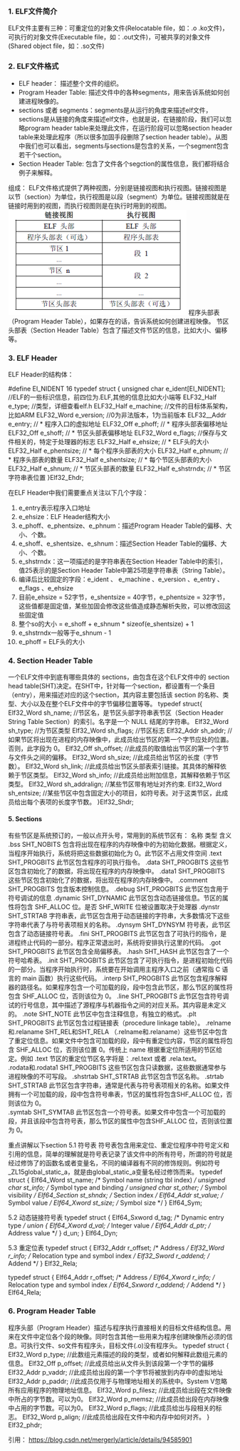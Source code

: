 ### 1. ELF文件简介
ELF文件主要有三种：可重定位的对象文件(Relocatable file，如：.o .ko文件)，可执行的对象文件(Executable file，如：.out文件)，可被共享的对象文件(Shared object file，如：.so文件)

### 2. ELF文件格式
- ELF header： 描述整个文件的组织。
- Program Header Table: 描述文件中的各种segments，用来告诉系统如何创建进程映像的。
- sections 或者 segments：segments是从运行的角度来描述elf文件，sections是从链接的角度来描述elf文件，也就是说，在链接阶段，我们可以忽略program header table来处理此文件，在运行阶段可以忽略section header table来处理此程序（所以很多加固手段删除了section header table）。从图中我们也可以看出，segments与sections是包含的关系，一个segment包含若干个section。
- Section Header Table: 包含了文件各个segction的属性信息，我们都将结合例子来解释。

组成：
ELF文件格式提供了两种视图，分别是链接视图和执行视图。链接视图是以节（section）为单位，执行视图是以段（segment）为单位。链接视图就是在链接时用到的视图，而执行视图则是在执行时用到的视图。
![点击查看](./0-1-elf_view.png)
程序头部表（Program Header Table），如果存在的话，告诉系统如何创建进程映像。
节区头部表（Section Header Table）包含了描述文件节区的信息，比如大小、偏移等。

### 3. ELF Header
ELF Header的结构体：

#define EI_NIDENT 16
typedef struct {
    unsigned char e_ident[EI_NIDENT]; //ELF的一些标识信息，前四位为.ELF,其他的信息比如大小端等
    ELF32_Half e_type;                //类型，详细查看elf.h
    ELF32_Half e_machine;             //文件的目标体系架构，比如ARM
    ELF32_Word e_version;             //0为非法版本，1为当前版本
    ELF32__Addr e_entry;              // * 程序入口的虚拟地址
    ELF32_Off e_phoff;                // * 程序头部表偏移地址
    ELF32_Off e_shoff;                // * 节区头部表偏移地址
    ELF32_Word e_flags;               //保存与文件相关的，特定于处理器的标志
    ELF32_Half e_ehsize;              // * ELF头的大小
    ELF32_Half e_phentsize;           // * 每个程序头部表的大小
    ELF32_Half e_phnum;               // * 程序头部表的数量
    ELF32_Half e_shentsize;           // * 每个节区头部表的大小
    ELF32_Half e_shnum;               // * 节区头部表的数量
    ELF32_Half e_shstrndx;            // * 节区字符串表位置
}Elf32_Ehdr;

在ELF Header中我们需要重点关注以下几个字段：
1. e_entry表示程序入口地址
2. e_ehsize：ELF Header结构大小
3. e_phoff、e_phentsize、e_phnum：描述Program Header Table的偏移、大小、个数。
4. e_shoff、e_shentsize、e_shnum：描述Section Header Table的偏移、大小、个数。
5. e_shstrndx：这一项描述的是字符串表在Section Header Table中的索引，值25表示的是Section Header Table中第25项是字符串表（String Table）。
6. 编译后比较固定的字段：e_ident 、 e_machine 、e_version 、e_entry 、e_flags 、e_ehsize
7. 目前e_ehsize = 52字节，e_shentsize = 40字节，e_phentsize = 32字节，这些值都是固定值，某些加固会修改这些值造成静态解析失败，可以修改回这些固定值
8. 整个so的大小 = e_shoff + e_shnum * sizeof(e_shentsize) + 1
9. e_shstrndx一般等于e_shnum - 1
10. e_phoff = ELF头的大小

### 4. Section Header Table
一个ELF文件中到底有哪些具体的 sections，由包含在这个ELF文件中的 section head table(SHT)决定。在SHT中，针对每一个section，都设置有一个条目（entry），用来描述对应的这个section，其内容主要包括该 section 的名称、类型、大小以及在整个ELF文件中的字节偏移位置等等。
typedef struct{
    Elf32_Word sh_name;       //节区名，是节区头部字符串表节区（Section Header String Table Section）的索引。名字是一个 NULL 结尾的字符串。
    Elf32_Word sh_type;       //为节区类型
    Elf32_Word sh_flags;      //节区标志
    Elf32_Addr sh_addr;       //如果节区将出现在进程的内存映像中，此成员给出节区的第一个字节应处的位置。否则，此字段为 0。
    Elf32_Off sh_offset;      //此成员的取值给出节区的第一个字节与文件头之间的偏移。
    Elf32_Word sh_size;       //此成员给出节区的长度（字节数）。
    Elf32_Word sh_link;       //此成员给出节区头部表索引链接。其具体的解释依赖于节区类型。
    Elf32_Word sh_info;       //此成员给出附加信息，其解释依赖于节区类型。
    Elf32_Word sh_addralign;  //某些节区带有地址对齐约束.
    Elf32_Word sh_entsize;    //某些节区中包含固定大小的项目，如符号表。对于这类节区，此成员给出每个表项的长度字节数。
}Elf32_Shdr;

#### 5. Sections
有些节区是系统预订的，一般以点开头号，常用到的系统节区有：
名称                     类型                   含义   
.bss                     SHT_NOBITS             包含将出现在程序的内存映像中的为初始化数据。根据定义，当程序开始执行，系统将把这些数据初始化为 0。此节区不占用文件空间
.text	                 SHT_PROGBITS           此节区包含程序的可执行指令。
.data                    SHT_PROGBITS           这些节区包含初始化了的数据，将出现在程序的内存映像中。
.data1                   SHT_PROGBITS           这些节区包含初始化了的数据，将出现在程序的内存映像中。
.comment                 SHT_PROGBITS           包含版本控制信息。
.debug	                 SHT_PROGBITS           此节区包含用于符号调试的信息
.dynamic	             SHT_DYNAMIC            此节区包含动态链接信息。节区的属性将包含 SHF_ALLOC 位。是否 SHF_WRITE 位被设置取决于处理器
.dynstr	                 SHT_STRTAB             字符串表，此节区包含用于动态链接的字符串，大多数情况下这些字符串代表了与符号表项相关的名称。
.dynsym	                 SHT_DYNSYM             符号表，此节区包含了动态链接符号表。
.fini	                 SHT_PROGBITS           此节区包含了可执行的指令，是进程终止代码的一部分。程序正常退出时，系统将安排执行这里的代码。
.got	                 SHT_PROGBITS           此节区包含全局偏移表。
.hash	                 SHT_HASH               此节区包含了一个符号哈希表。
.init	                 SHT_PROGBITS           此节区包含了可执行指令，是进程初始化代码的一部分。当程序开始执行时，系统要在开始调用主程序入口之前（通常指 C 语言的 main 函数）执行这些代码。
.interp	                 SHT_PROGBITS           此节区包含程序解释器的路径名。如果程序包含一个可加载的段，段中包含此节区，那么节区的属性将包含 SHF_ALLOC 位，否则该位为 0。
.line	                 SHT_PROGBITS           此节区包含符号调试的行号信息，其中描述了源程序与机器指令之间的对应关系。其内容是未定义的。
.note	                 SHT_NOTE               此节区中包含注释信息，有独立的格式。
.plt	                 SHT_PROGBITS           此节区包含过程链接表（procedure linkage table）。
.relname和.relaname      SHT_REL和SHT_RELA     （.relname和.relaname）这些节区中包含了重定位信息。如果文件中包含可加载的段，段中有重定位内容，节区的属性将包含 SHF_ALLOC 位，否则该位置 0。传统上 name 根据重定位所适用的节区给定。例如 .text 节区的重定位节区名字将是：.rel.text 或者 .rela.text。		                                                   
.rodata和.rodata1        SHT_PROGBITS           这些节区包含只读数据，这些数据通常参与进程映像的不可写段。
.shstrtab	             SHT_STRTAB             此节区包含节区名称。
.strtab	                 SHT_STRTAB             此节区包含字符串，通常是代表与符号表项相关的名称。如果文件拥有一个可加载的段，段中包含符号串表，节区的属性将包含SHF_ALLOC 位，否则该位为 0。   
.symtab	                 SHT_SYMTAB             此节区包含一个符号表。如果文件中包含一个可加载的段，并且该段中包含符号表，那么节区的属性中包含SHF_ALLOC 位，否则该位置为 0。

重点讲解以下section
5.1 符号表
符号表包含用来定位、重定位程序中符号定义和引用的信息，简单的理解就是符号表记录了该文件中的所有符号，所谓的符号就是经过修饰了的函数名或者变量名，不同的编译器有不同的修饰规则。例如符号_ZL15global_static_a，就是由global_static_a变量名经过修饰而来。
typedef struct
{
  Elf64_Word	st_name;		/* Symbol name (string tbl index) */
  unsigned char	st_info;		/* Symbol type and binding */
  unsigned char st_other;		/* Symbol visibility */
  Elf64_Section	st_shndx;		/* Section index */
  Elf64_Addr	st_value;		/* Symbol value */
  Elf64_Xword	st_size;		/* Symbol size */
} Elf64_Sym;

5.2 动态链接符号表
typedef struct
{
  Elf64_Sxword	d_tag;			/* Dynamic entry type */
  union
    {
      Elf64_Xword d_val;		/* Integer value */
      Elf64_Addr d_ptr;			/* Address value */
    } d_un;
} Elf64_Dyn;

5.3 重定位表
typedef struct
{
  Elf32_Addr	r_offset;		/* Address */
  Elf32_Word	r_info;			/* Relocation type and symbol index */
  Elf32_Sword	r_addend;		/* Addend */
} Elf32_Rela;

typedef struct
{
  Elf64_Addr	r_offset;		/* Address */
  Elf64_Xword	r_info;			/* Relocation type and symbol index */
  Elf64_Sxword	r_addend;		/* Addend */
} Elf64_Rela;

### 6. Program Header Table
程序头部（Program Header）描述与程序执行直接相关的目标文件结构信息。用来在文件中定位各个段的映像。同时包含其他一些用来为程序创建映像所必须的信息。可执行文件、so文件有程序头，目标文件(.o)没有程序头。
typedef struct {  
    Elf32_Word p_type;      //此数组元素描述的段的类型，或者如何解释此数组元素的信息。 
    Elf32_Off  p_offset;    //此成员给出从文件头到该段第一个字节的偏移
    Elf32_Addr p_vaddr;     //此成员给出段的第一个字节将被放到内存中的虚拟地址
    Elf32_Addr p_paddr;     //此成员仅用于与物理地址相关的系统中。System V忽略所有应用程序的物理地址信息。
    Elf32_Word p_filesz;    //此成员给出段在文件映像中所占的字节数。可以为0。
    Elf32_Word p_memsz;     //此成员给出段在内存映像中占用的字节数。可以为0。
    Elf32_Word p_flags;     //此成员给出与段相关的标志。
    Elf32_Word p_align;     //此成员给出段在文件中和内存中如何对齐。
} Elf32_phdr;

引用： https://blog.csdn.net/mergerly/article/details/94585901

